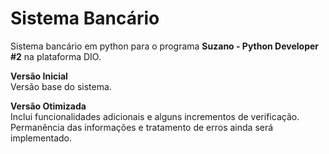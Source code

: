 # Sistema Bancário  
Sistema bancário em python para o programa **Suzano - Python Developer #2** na plataforma DIO.

**Versão Inicial**  
Versão base do sistema.

**Versão Otimizada**  
Inclui funcionalidades adicionais e alguns incrementos de verificação. Permanência das informações e tratamento de erros ainda será implementado.
